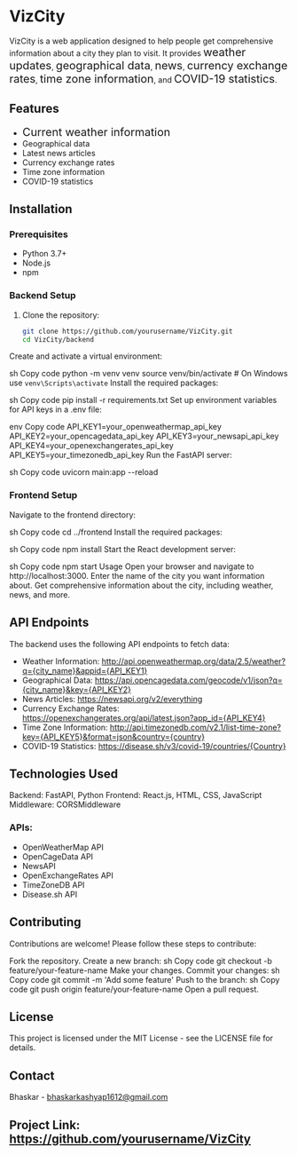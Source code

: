 # VizCity

VizCity is a web application designed to help people get comprehensive information about a city they plan to visit. It provides <span style="font-size: 20px;">weather updates</span>, <span style="font-size: 20px;">geographical data</span>, <span style="font-size: 20px;">news</span>, <span style="font-size: 20px;">currency exchange rates</span>, <span style="font-size: 20px;">time zone information</span>, and <span style="font-size: 20px;">COVID-19 statistics</span>.

## Features

- <span style="font-size: 20px;">Current weather information</span>
- Geographical data
- Latest news articles
- Currency exchange rates
- Time zone information
- COVID-19 statistics



## Installation

### Prerequisites

- Python 3.7+
- Node.js
- npm

### Backend Setup

1. Clone the repository:
   ```sh
   git clone https://github.com/yourusername/VizCity.git
   cd VizCity/backend
Create and activate a virtual environment:

sh
Copy code
python -m venv venv
source venv/bin/activate   # On Windows use `venv\Scripts\activate`
Install the required packages:

sh
Copy code
pip install -r requirements.txt
Set up environment variables for API keys in a .env file:

env
Copy code
API_KEY1=your_openweathermap_api_key
API_KEY2=your_opencagedata_api_key
API_KEY3=your_newsapi_api_key
API_KEY4=your_openexchangerates_api_key
API_KEY5=your_timezonedb_api_key
Run the FastAPI server:

sh
Copy code
uvicorn main:app --reload


### Frontend Setup
Navigate to the frontend directory:

sh
Copy code
cd ../frontend
Install the required packages:

sh
Copy code
npm install
Start the React development server:

sh
Copy code
npm start
Usage
Open your browser and navigate to http://localhost:3000.
Enter the name of the city you want information about.
Get comprehensive information about the city, including weather, news, and more.


## API Endpoints
The backend uses the following API endpoints to fetch data:

- Weather Information: http://api.openweathermap.org/data/2.5/weather?q={city_name}&appid={API_KEY1}
- Geographical Data: https://api.opencagedata.com/geocode/v1/json?q={city_name}&key={API_KEY2}
- News Articles: https://newsapi.org/v2/everything
- Currency Exchange Rates: https://openexchangerates.org/api/latest.json?app_id={API_KEY4}
- Time Zone Information: http://api.timezonedb.com/v2.1/list-time-zone?key={API_KEY5}&format=json&country={country}
- COVID-19 Statistics: https://disease.sh/v3/covid-19/countries/{Country}


## Technologies Used
Backend: FastAPI, Python
Frontend: React.js, HTML, CSS, JavaScript
Middleware: CORSMiddleware


### APIs:
- OpenWeatherMap API
- OpenCageData API
- NewsAPI
- OpenExchangeRates API
- TimeZoneDB API
- Disease.sh API

## Contributing
Contributions are welcome! Please follow these steps to contribute:

Fork the repository.
Create a new branch:
sh
Copy code
git checkout -b feature/your-feature-name
Make your changes.
Commit your changes:
sh
Copy code
git commit -m 'Add some feature'
Push to the branch:
sh
Copy code
git push origin feature/your-feature-name
Open a pull request.


## License
This project is licensed under the MIT License - see the LICENSE file for details.

## Contact
Bhaskar - bhaskarkashyap1612@gmail.com

## Project Link: https://github.com/yourusername/VizCity
